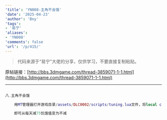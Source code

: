 ```yaml
---
'title': 'YN008-主角不会饿'
'date': '2025-04-23'
'author': 'Bny'
'tags':
- '易宁'
'aliases':
- 'YN008'
'comments': false
'url': '/p/415/'
---
```


> 代码来源于“易宁”大佬的分享，仅供学习，不要直接复制粘贴。

原帖链接：[http://bbs.3dmgame.com/thread-3859071-1-1.html](http://bbs.3dmgame.com/thread-3859071-1-1.html)

---

```lua  

八.主角不会饿

	用MT管理器打开游戏目录/assets/DLC0002/scripts/tuning.lua文件，将local calories_per_day = 75替换为local calories_per_day = 0

	即可从每天减75饥饿值变为不减

```  

